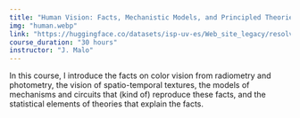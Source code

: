 ```yaml
---
title: "Human Vision: Facts, Mechanistic Models, and Principled Theories"
img: "human.webp"
link: "https://huggingface.co/datasets/isp-uv-es/Web_site_legacy/resolve/main/courses/visual_percept.pptx"
course_duration: "30 hours"
instructor: "J. Malo"
---
```


In this course, I introduce the facts on color vision from radiometry and photometry, the vision of spatio-temporal textures, the models of mechanisms and circuits that (kind of) reproduce these facts, and the statistical elements of theories that explain the facts.